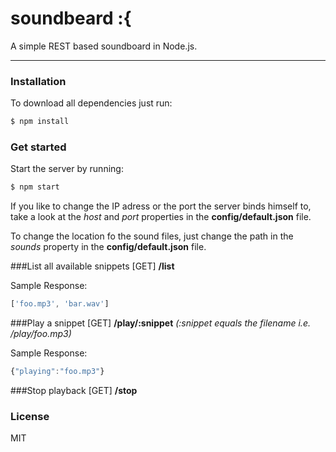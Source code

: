 # soundbeard :{
A simple REST based soundboard in Node.js.

----

### Installation

To download all dependencies just run:

```sh
$ npm install
```

### Get started
Start the server by running:

```sh
$ npm start
```
If you like to change the IP adress or the port the server binds himself to, take a look at the *host* and *port* properties in the  **config/default.json** file.

To change the location fo the sound files, just change the path in the *sounds* property in the **config/default.json** file.

###List all available snippets
[GET]  **/list**

Sample Response:
```javascript
['foo.mp3', 'bar.wav']
```

###Play a snippet
[GET] **/play/:snippet** *(:snippet equals the filename i.e. /play/foo.mp3)*

Sample Response:
```javascript
{"playing":"foo.mp3"}
```

###Stop playback
[GET] **/stop**

### License

MIT